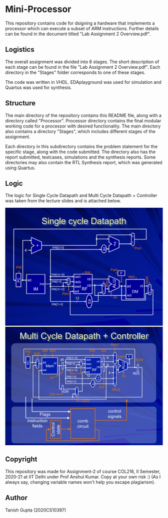 # Mini-Processor


This repository contains code for dsigning a hardware that implements a processor which can execute a subset of ARM instructions. Further details can be found in the document titled "Lab Assignment 2 Overview.pdf".


## Logistics

The overall assignment was divided into 8 stages. The short description of each stage can be found in the file "Lab Assignment 2 Overview.pdf". Each directory in the "Stages" folder corresponds to one of these stages.

The code was written in VHDL. EDAplayground was used for simulation and Quartus was used for synthesis.

## Structure

The main directory of the repository contains this README file, along with a directory called "Processor". Processor directory contains the final modular working code for a processor with desired functionality. The main directory also contains a directory "Stages", which includes different stages of the assignment.

Each directory in this subdirectory contains the problem statement for the specific stage, along with the code submitted. The directory also has the report submitted, testcases, simulations and the synthesis reports. Some directories may also contain the RTL Synthesis report, which was generated using Quartus.

## Logic

The logic for Single Cycle Datapath and Multi Cycle Datapath + Controller was taken from the lecture slides and is attached below.

![alt text](https://github.com/TanishGupta15/COL216/blob/main/Stages/Stage-1/SingleCycleDatapath.png)
![alt text](https://github.com/TanishGupta15/COL216/blob/main/Stages/Stage-3/MulticycleDataPath%26Controller.png)


## Copyright

This repository was made for Assignment-2 of course COL216, II Semester, 2020-21 at IIT Delhi under Prof Anshul Kumar. Copy at your own risk :) (As I always say, changing variable names won't help you escape plagiarism).


## Author

Tanish Gupta (2020CS10397)
